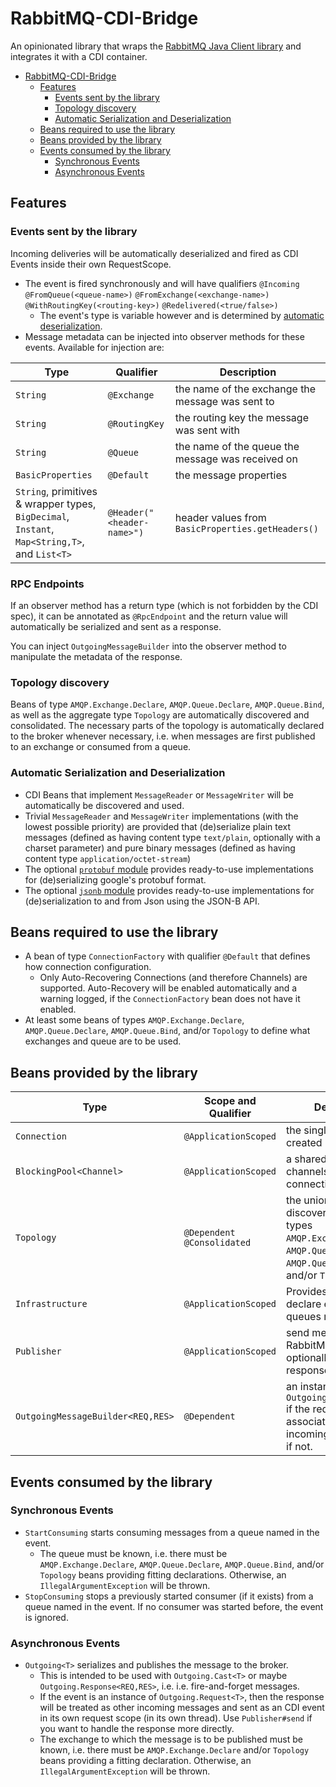 # RabbitMQ-CDI-Bridge

An opinionated library that wraps the [RabbitMQ Java Client library](https://www.rabbitmq.com/java-client.html) and
integrates it with a CDI container.

<!-- TOC -->

* [RabbitMQ-CDI-Bridge](#rabbitmq-cdi-bridge)
    * [Features](#features)
        * [Events sent by the library](#events-sent-by-the-library)
        * [Topology discovery](#topology-discovery)
        * [Automatic Serialization and Deserialization](#automatic-serialization-and-deserialization)
    * [Beans required to use the library](#beans-required-to-use-the-library)
    * [Beans provided by the library](#beans-provided-by-the-library)
    * [Events consumed by the library](#events-consumed-by-the-library)
        * [Synchronous Events](#synchronous-events)
        * [Asynchronous Events](#asynchronous-events)

<!-- TOC -->

## Features

### Events sent by the library

Incoming deliveries will be automatically deserialized and fired as CDI Events inside their own
RequestScope.

* The event is fired synchronously and will have
  qualifiers `@Incoming` `@FromQueue(<queue-name>)` `@FromExchange(<exchange-name>)` `@WithRoutingKey(<routing-key>)`  `@Redelivered(<true/false>)`
    * The event's type is variable however and is determined
      by [automatic deserialization](#automatic-serialization-and-deserialization).
* Message metadata can be injected into observer methods for these events. Available for injection are:

| Type                                                                                          | Qualifier                  | Description                                       |
|-----------------------------------------------------------------------------------------------|----------------------------|---------------------------------------------------|
| `String`                                                                                      | `@Exchange`                | the name of the exchange the message was sent to  |
| `String`                                                                                      | `@RoutingKey`              | the routing key the message was sent with         |
| `String`                                                                                      | `@Queue`                   | the name of the queue the message was received on |
| `BasicProperties`                                                                             | `@Default`                 | the message properties                            |
| `String`, primitives & wrapper types, `BigDecimal`, `Instant`, `Map<String,T>`, and `List<T>` | `@Header("<header-name>")` | header values from `BasicProperties.getHeaders()` |

### RPC Endpoints

If an observer method has a return type (which is not forbidden by the CDI spec), it can be annotated as `@RpcEndpoint`
and the return value will automatically be serialized and sent as a response.

You can inject `OutgoingMessageBuilder` into the observer method to manipulate the metadata of the response.

### Topology discovery

Beans of type `AMQP.Exchange.Declare`, `AMQP.Queue.Declare`, `AMQP.Queue.Bind`, as well as the aggregate type `Topology`
are automatically discovered and consolidated. The necessary parts of the topology is
automatically declared to the broker whenever necessary, i.e. when messages are first published to an exchange or
consumed from a queue.

### Automatic Serialization and Deserialization

* CDI Beans that implement `MessageReader` or `MessageWriter` will be automatically be discovered and used.
* Trivial `MessageReader` and `MessageWriter` implementations (with the lowest possible priority) are provided
  that (de)serialize plain text messages (defined as having content type `text/plain`, optionally with a charset
  parameter) and pure binary messages (defined as having content type `application/octet-stream`)
* The optional [`protobuf` module](./protobuf) provides ready-to-use implementations for (de)serializing google's
  protobuf format.
* The optional [`jsonb` module](./jsonb) provides ready-to-use implementations for (de)serialization to and from
  Json using the JSON-B API.

## Beans required to use the library

* A bean of type `ConnectionFactory` with qualifier `@Default` that defines how connection configuration.
    * Only Auto-Recovering Connections (and therefore Channels) are supported. Auto-Recovery will be enabled
      automatically and a warning logged, if the `ConnectionFactory` bean does not have it enabled.
* At least some beans of types `AMQP.Exchange.Declare`, `AMQP.Queue.Declare`, `AMQP.Queue.Bind`, and/or `Topology` to
  define what exchanges and queue are to be used.

## Beans provided by the library

| Type                              | Scope and Qualifier          | Description                                                                                                                    |
|-----------------------------------|------------------------------|--------------------------------------------------------------------------------------------------------------------------------|
| `Connection`                      | `@ApplicationScoped`         | the single connection created by the library                                                                                   |
| `BlockingPool<Channel>`           | `@ApplicationScoped`         | a shared pool of channels for the same connection                                                                              |
| `Topology`                        | `@Dependent` `@Consolidated` | the union of all discovered beans of types `AMQP.Exchange.Declare`, `AMQP.Queue.Declare`, `AMQP.Queue.Bind`, and/or `Topology` |
| `Infrastructure`                  | `@ApplicationScoped`         | Provides methods to declare exchanges and queues manually.                                                                     |
| `Publisher`                       | `@ApplicationScoped`         | send messages to the RabbitMQ broker, optionally receiving a response                                                          |
| `OutgoingMessageBuilder<REQ,RES>` | `@Dependent`                 | an instance of `OutgoingMessageBuilder` if the request scope is associated with an incoming request. `null` if not.            |

## Events consumed by the library

### Synchronous Events

* `StartConsuming` starts consuming messages from a queue named in the event.
    * The queue must be known, i.e. there must be `AMQP.Exchange.Declare`, `AMQP.Queue.Declare`, `AMQP.Queue.Bind`,
      and/or `Topology` beans providing fitting declarations. Otherwise, an `IllegalArgumentException` will be thrown.
* `StopConsuming` stops a previously started consumer (if it exists) from a queue named in the event. If no consumer was
  started before, the event is ignored.

### Asynchronous Events

* `Outgoing<T>` serializes and publishes the message to the broker.
    * This is intended to be used with `Outgoing.Cast<T>` or maybe `Outgoing.Response<REQ,RES>`, i.e. i.e.
      fire-and-forget messages.
    * If the event is an instance of `Outgoing.Request<T>`, then the response will be treated as other incoming messages
      and sent as an CDI event in its own request scope (in its own thread). Use `Publisher#send` if you want to handle
      the response more directly.
    * The exchange to which the message is to be published must be known, i.e. there must be `AMQP.Exchange.Declare`
      and/or `Topology` beans providing a fitting declaration. Otherwise, an `IllegalArgumentException` will be thrown.
